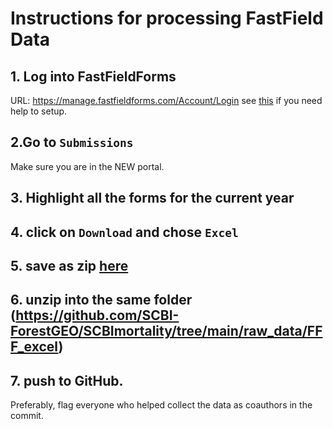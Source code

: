 # Instructions for processing FastField Data

## 1. Log into FastFieldForms
URL: https://manage.fastfieldforms.com/Account/Login
see [this](https://github.com/SCBI-ForestGEO/SCBImortality/blob/main/Protocols/FastField%20setup.md) if you need help to setup. 

## 2.Go to `Submissions`
Make sure you are in the NEW portal. 

## 3. Highlight all the forms for the current year

## 4. click on `Download` and chose `Excel`

## 5. save as zip [here](https://github.com/SCBI-ForestGEO/SCBImortality/tree/main/raw_data/FFF_excel)

## 6. unzip into the same folder (https://github.com/SCBI-ForestGEO/SCBImortality/tree/main/raw_data/FFF_excel)

## 7. push to GitHub. 
Preferably, flag everyone who helped collect the data as coauthors in the commit.
